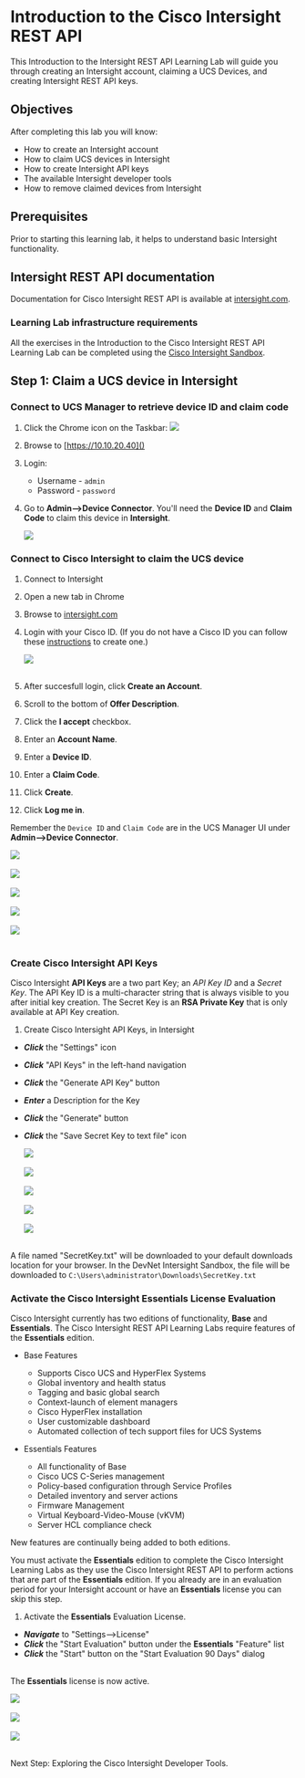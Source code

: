 # Introduction to the Cisco Intersight REST API

This Introduction to the Intersight REST API Learning Lab will guide you through creating an Intersight account, claiming a UCS Devices, and creating Intersight REST API keys.

## Objectives

After completing this lab you will know:

- How to create an Intersight account
- How to claim UCS devices in Intersight
- How to create Intersight API keys
- The available Intersight developer tools
- How to remove claimed devices from Intersight

## Prerequisites
Prior to starting this learning lab, it helps to understand basic Intersight functionality.

## Intersight REST API documentation
Documentation for Cisco Intersight REST API is available at  [intersight.com](https://intersight.com/apidocs/introduction/overview/).

### Learning Lab infrastructure requirements
All the exercises in the Introduction to the Cisco Intersight REST API Learning Lab can be completed using the [Cisco Intersight Sandbox](https://devnetsandbox.cisco.com/RM/Diagram/Index/a63216d2-e891-4856-9f27-309ca61ec862?diagramType=Topology).

## Step 1: Claim a UCS device in Intersight

### Connect to UCS Manager to retrieve device ID and claim code
1. Click the Chrome icon on the Taskbar: ![](assets/images/image-01.jpg)
1. Browse to [https://10.10.20.40]()
1. Login:
   - Username - `admin`
   - Password - `password`
1. Go to **Admin-->Device Connector**. You'll need the **Device ID** and **Claim Code** to claim this device in **Intersight**.

   ![](assets/images/image-02.jpg)

### Connect to Cisco Intersight to claim the UCS device
1. Connect to Intersight
1. Open a new tab in Chrome
1. Browse to [intersight.com]()
1. Login with your Cisco ID. (If you do not have a Cisco ID you can follow these [instructions](https://idreg.cloudapps.cisco.com/idreg/register.do) to create one.)

   ![](assets/images/image-03.jpg)<br/><br/>

1. After succesfull login, click **Create an Account**.
1. Scroll to the bottom of **Offer Description**.
1. Click the **I accept** checkbox.
1. Enter an **Account Name**.
1. Enter a **Device ID**. 
1. Enter a **Claim Code**.
1. Click **Create**.
1. Click **Log me in**.

Remember the `Device ID` and `Claim Code` are in the UCS Manager UI under **Admin-->Device Connector**.

  ![](assets/images/image-04.jpg)<br/><br/>
  ![](assets/images/image-05.jpg)<br/><br/>
  ![](assets/images/image-06.jpg)<br/><br/>
  ![](assets/images/image-07.jpg)<br/><br/>
  ![](assets/images/image-08.jpg)<br/><br/>

### Create Cisco Intersight API Keys

Cisco Intersight **API Keys** are a two part Key; an *API Key ID* and a *Secret Key*. The API Key ID is a multi-character string that is always visible to you after initial key creation. The Secret Key is an **RSA Private Key** that is only available at API Key creation.

1. Create Cisco Intersight API Keys, in Intersight

  - ***Click*** the "Settings" icon
  - ***Click*** "API Keys" in the left-hand navigation
  - ***Click*** the "Generate API Key" button
  - ***Enter*** a Description for the Key
  - ***Click*** the "Generate" button
  - ***Click*** the "Save Secret Key to text file" icon

    ![](assets/images/image-09.jpg)<br/><br/>
    ![](assets/images/image-10.jpg)<br/><br/>
    ![](assets/images/image-11.jpg)<br/><br/>
    ![](assets/images/image-12.jpg)<br/><br/>
    ![](assets/images/image-13.jpg)<br/><br/>

  A file named "SecretKey.txt" will be downloaded to your default downloads location for your browser. In the DevNet Intersight Sandbox, the file will be downloaded to `C:\Users\administrator\Downloads\SecretKey.txt`

### Activate the Cisco Intersight Essentials License Evaluation

Cisco Intersight currently has two editions of functionality, **Base** and **Essentials**. The Cisco Intersight REST API Learning Labs require features of the **Essentials** edition.

- Base Features

    - Supports Cisco UCS and HyperFlex Systems
    - Global inventory and health status
    - Tagging and basic global search
    - Context-launch of element managers
    - Cisco HyperFlex installation
    - User customizable dashboard
    - Automated collection of tech support files for UCS Systems

- Essentials Features

    - All functionality of Base
    - Cisco UCS C-Series management
    - Policy-based configuration through Service Profiles
    - Detailed inventory and server actions
    - Firmware Management
    - Virtual Keyboard-Video-Mouse (vKVM)
    - Server HCL compliance check

New features are continually being added to both editions.

You must activate the **Essentials** edition to complete the Cisco Intersight Learning Labs as they use the Cisco Intersight REST API to perform actions that are part of the **Essentials** edition. If you already are in an evaluation period for your Intersight account or have an **Essentials** license you can skip this step.

1. Activate the **Essentials** Evaluation License.

  - ***Navigate*** to "Settings-->License"
  - ***Click*** the "Start Evaluation" button under the **Essentials** "Feature" list
  - ***Click*** the "Start" button on the "Start Evaluation 90 Days" dialog<br/><br/>

  The **Essentials** license is now active.

  ![](assets/images/image-20.jpg)<br/><br/>
  ![](assets/images/image-21.jpg)<br/><br/>
  ![](assets/images/image-22.jpg)<br/><br/>

Next Step: Exploring the Cisco Intersight Developer Tools.
